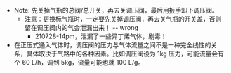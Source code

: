 - Note: 先关掉气瓶的总阀/总开关，再去关调压阀，最后用扳手卸下调压阀。
    - 注意：更换标气瓶时，一定要先关掉调压阀，再去关气瓶的开关盖，否则留在调压阀内的气会泄漏出来！ -- wrong
        - 210728-14pm，泄漏了一些异丁烯气体，剧毒！
- 在正压式通入气体时，调压阀的压力与气体流量之间不是一种完全线性的关系，具体取决于气路中的各种因素。比如调压阀设为 1kg 压力，可能流量会有个 60 L/h，调到 5kg，流量可能也就 100 L/g。
